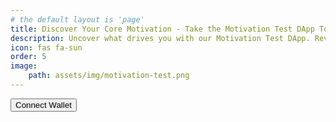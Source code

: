 ```yaml
---
# the default layout is 'page'
title: Discover Your Core Motivation - Take the Motivation Test DApp Today!
description: Uncover what drives you with our Motivation Test DApp. Reveal your key motivators and gain insights into your growth. Start now!
icon: fas fa-sun
order: 5
image:
    path: assets/img/motivation-test.png
---
```

<head>
    <link rel="stylesheet" href="/assets/css/motivation-test-page.css" type="text/css">
</head>
<body>
    <div id="container">
        <span id="questions-part">
            <div class="label-container">
                <p id="category"></p>
                <button id="connectWalletBtn" class="cryptoWalletButton">Connect Wallet</button>
            </div>
            <p id="question"></p>
            <div class="label-container">
                <div id="circles-container"></div>
                <div id="low"></div>
                <div id="high"></div>
            </div>
            <button id="nextBtn" style="display:none;">Next</button>
            <div id="progress-container">
                <div id="progress-bar"></div>
            </div>
            <p id="progress-text"></p>
        </span>
        <div id="result" style="display:none;">
            <h3>Results:</h3>
            <span id="result-text"></span>
            <h3>Chart:</h3>
            <canvas id="result-chart"></canvas>
            <input id="paymentAmount" type="number" step="0.0005" min="0.003" placeholder="Enter payment amount in ETH" value="0.003">
            <button id="writeResultBtn">Write Test Result</button>
            <button id="withdrawFunds">Withdraw Funds</button>
            <h3>Hash:</h3>
            <span id="result-hash"></span>
        </div>
    </div>
    <script src="https://cdn.jsdelivr.net/npm/chart.js"></script>
    <script src="https://cdn.jsdelivr.net/npm/crypto-js@4.1.1/crypto-js.js"></script>
    <script src="https://cdnjs.cloudflare.com/ajax/libs/ethers/6.13.1/ethers.umd.min.js" type="application/javascript"></script>
    <script src="/assets/js/motivation-test.js" type="module"></script>
</body>
